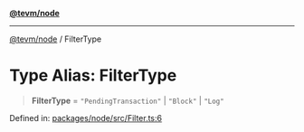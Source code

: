 [**@tevm/node**](../README.md)

***

[@tevm/node](../globals.md) / FilterType

# Type Alias: FilterType

> **FilterType** = `"PendingTransaction"` \| `"Block"` \| `"Log"`

Defined in: [packages/node/src/Filter.ts:6](https://github.com/evmts/tevm-monorepo/blob/main/packages/node/src/Filter.ts#L6)
